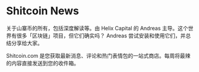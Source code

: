 # 

# Shitcoin News

关于山寨币的所有，包括深度解读等。由 Helix Capital 的 Andreas 主导。这个世界有很多「区块链」项目，但它们确实吗？ Andreas 尝试安装和使用它们，并总结分享给大家。

Shitcoin.com 是您获取最新消息、评论和热门表情包的一站式商店。每周将最辣的内容直接发送到您的收件箱。


